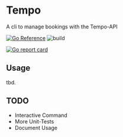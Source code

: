 # Tempo

A cli to manage bookings with the Tempo-API

[![Go Reference](https://pkg.go.dev/badge/github.com/tim-hilt/tempo.svg)](https://pkg.go.dev/github.com/tim-hilt/tempo)
![build](https://github.com/tim-hilt/tempo/actions/workflows/docker-image.yml/badge.svg)

<a href="https://goreportcard.com/report/github.com/tim-hilt/tempo">
        <img alt="Go report card" src="https://goreportcard.com/badge/github.com/tim-hilt/tempo" />
    </a>

## Usage

tbd.

## TODO

- Interactive Command
- More Unit-Tests
- Document Usage
